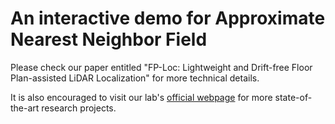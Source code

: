 # An interactive demo for Approximate Nearest Neighbor Field

Please check our paper entitled "FP-Loc: Lightweight and Drift-free Floor Plan-assisted LiDAR Localization" for more technical details.

It is also encouraged to visit our lab's [official webpage](https://mpl.sist.shanghaitech.edu.cn/) for more state-of-the-art research projects.


